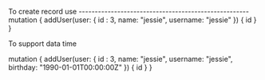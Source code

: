 
To create record use 
    -----------------------------------------------------
mutation { 
    addUser(user: {
      id : 3, name: "jessie", username: "jessie"
    }) 
    {
      id
    }
}


To support data time 

mutation { 
    addUser(user: {
      id : 3, 
      name: "jessie", username: "jessie", birthday: "1990-01-01T00:00:00Z"
    }) {
      id
    }
}